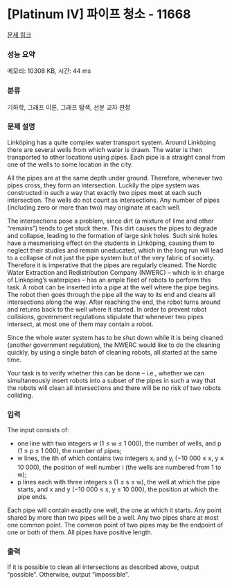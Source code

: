 # [Platinum IV] 파이프 청소 - 11668 

[문제 링크](https://www.acmicpc.net/problem/11668) 

### 성능 요약

메모리: 10308 KB, 시간: 44 ms

### 분류

기하학, 그래프 이론, 그래프 탐색, 선분 교차 판정

### 문제 설명

<p>Linköping has a quite complex water transport system. Around Linköping there are several wells from which water is drawn. The water is then transported to other locations using pipes. Each pipe is a straight canal from one of the wells to some location in the city.</p>

<p>All the pipes are at the same depth under ground. Therefore, whenever two pipes cross, they form an intersection. Luckily the pipe system was constructed in such a way that exactly two pipes meet at each such intersection. The wells do not count as intersections. Any number of pipes (including zero or more than two) may originate at each well.</p>

<p>The intersections pose a problem, since dirt (a mixture of lime and other “remains”) tends to get stuck there. This dirt causes the pipes to degrade and collapse, leading to the formation of large sink holes. Such sink holes have a mesmerising effect on the students in Linköping, causing them to neglect their studies and remain uneducated, which in the long run will lead to a collapse of not just the pipe system but of the very fabric of society. Therefore it is imperative that the pipes are regularly cleaned. The Nordic Water Extraction and Redistribution Company (NWERC) – which is in charge of Linköping’s waterpipes – has an ample fleet of robots to perform this task. A robot can be inserted into a pipe at the well where the pipe begins. The robot then goes through the pipe all the way to its end and cleans all intersections along the way. After reaching the end, the robot turns around and returns back to the well where it started. In order to prevent robot collisions, government regulations stipulate that whenever two pipes intersect, at most one of them may contain a robot.</p>

<p>Since the whole water system has to be shut down while it is being cleaned (another government regulation), the NWERC would like to do the cleaning quickly, by using a single batch of cleaning robots, all started at the same time.</p>

<p>Your task is to verify whether this can be done – i.e., whether we can simultaneously insert robots into a subset of the pipes in such a way that the robots will clean all intersections and there will be no risk of two robots colliding.</p>

### 입력 

 <p>The input consists of:</p>

<ul>
	<li>one line with two integers w (1 ≤ w ≤ 1 000), the number of wells, and p (1 ≤ p ≤ 1 000), the number of pipes;</li>
	<li>w lines, the ith of which contains two integers x<sub>i</sub> and y<sub>i</sub> (−10 000 ≤ x, y ≤ 10 000), the position of well number i (the wells are numbered from 1 to w);</li>
	<li>p lines each with three integers s (1 ≤ s ≤ w), the well at which the pipe starts, and x and y (−10 000 ≤ x, y ≤ 10 000), the position at which the pipe ends.</li>
</ul>

<p>Each pipe will contain exactly one well, the one at which it starts. Any point shared by more than two pipes will be a well. Any two pipes share at most one common point. The common point of two pipes may be the endpoint of one or both of them. All pipes have positive length.</p>

### 출력 

 <p>If it is possible to clean all intersections as described above, output “possible”. Otherwise, output “impossible”.</p>

